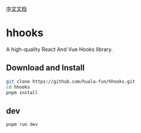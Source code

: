 [中文文档](./README-ZH.md)

#  hhooks

A high-quality React And Vue Hooks library.

## Download and Install

```bash
git clone https://github.com/huala-fun/hhooks.git
cd hhooks
pnpm install
```


## dev

```bash
pnpm run dev 
```
